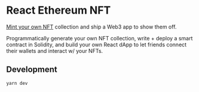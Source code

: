 # React Ethereum NFT

[Mint your own NFT](https://buildspace.so/p/mint-nft-collection) collection and ship a Web3 app to show them off.

Programmatically generate your own NFT collection, write + deploy a smart contract in Solidity, 
and build your own React dApp to let friends connect their wallets and interact w/ your NFTs.

## Development

```
yarn dev
```

